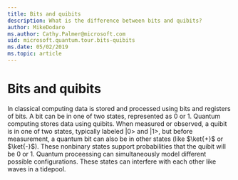 ```yaml
---
title: Bits and quibits
description: What is the difference between bits and quibits?
author: MikeDodaro
ms.author: Cathy.Palmer@microsoft.com
uid: microsoft.quantum.tour.bits-quibits
ms.date: 05/02/2019
ms.topic: article
---
```


# Bits and quibits

In classical computing data is stored and processed using bits and registers of bits. A bit can be in one of two states, represented as 0 or 1. Quantum computing stores data using quibits. When measured or observed, a quibit is in one of two states, typically labeled |0> and |1>, but before measurement, a quantum bit can also be in other states (like $\ket{+}$ or $\ket{-}$). These nonbinary states support probabilities that the quibit will be 0 or 1. Quantum proceessing can simultaneously model different possible configurations. These states can interfere with each other like waves in a tidepool. 

